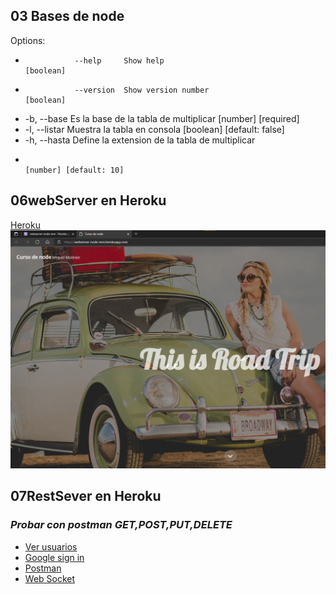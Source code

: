 ## 03 Bases de node

Options:

-                --help     Show help                                             [boolean]
-                --version  Show version number                                   [boolean]
-   -b, --base Es la base de la tabla de multiplicar [number] [required]
-   -l, --listar Muestra la tabla en consola [boolean] [default: false]
-   -h, --hasta Define la extension de la tabla de multiplicar
-                                                                    [number] [default: 10]

## 06webServer en Heroku

[Heroku](https://webserver-node-mm.herokuapp.com/)
![Imagen](sintitle.png)

## 07RestSever en Heroku

### _Probar con postman GET,POST,PUT,DELETE_

-   [Ver usuarios](https://restserver-node-mm.herokuapp.com/api/users?limit=5&from=1)
-   [Google sign in](https://restserver-node-mm.herokuapp.com/)
-   [Postman](https://documenter.getpostman.com/view/19671080/UVkjxJYr)
-   [Web Socket](https://web-socket-mm.herokuapp.com/)
